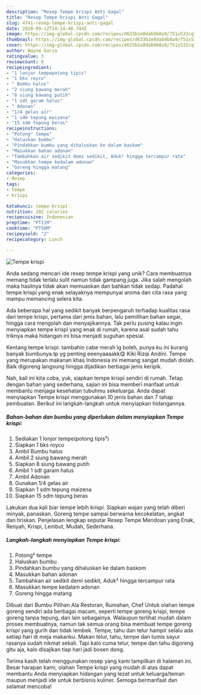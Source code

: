 ```yaml
---
description: "Resep Tempe krispi Anti Gagal"
title: "Resep Tempe krispi Anti Gagal"
slug: 4741-resep-tempe-krispi-anti-gagal
date: 2020-09-12T14:14:48.744Z
image: https://img-global.cpcdn.com/recipes/d633b1e8dab9b0a9/751x532cq70/tempe-krispi-foto-resep-utama.jpg
thumbnail: https://img-global.cpcdn.com/recipes/d633b1e8dab9b0a9/751x532cq70/tempe-krispi-foto-resep-utama.jpg
cover: https://img-global.cpcdn.com/recipes/d633b1e8dab9b0a9/751x532cq70/tempe-krispi-foto-resep-utama.jpg
author: Wayne Garza
ratingvalue: 3
reviewcount: 8
recipeingredient:
- "1 lonjor tempepotong tipis"
- "1 bks royco"
- " Bumbu halus"
- "2 siung bawang merah"
- "8 siung bawang putih"
- "1 sdt garam halus"
- " Adonan"
- "1/4 gelas air"
- "1 sdm tepung maizena"
- "15 sdm tepung beras"
recipeinstructions:
- "Potong² tempe"
- "Haluskan bumbu"
- "Pindahkan bumbu yang dihaluskan ke dalam baskom"
- "Masukkan bahan adonan"
- "Tambahkan air sedikit demi sedikit, Aduk² hingga tercampur rata"
- "Masukkan tempe kedalam adonan"
- "Goreng hingga matang"
categories:
- Resep
tags:
- tempe
- krispi

katakunci: tempe krispi 
nutrition: 202 calories
recipecuisine: Indonesian
preptime: "PT11M"
cooktime: "PT50M"
recipeyield: "2"
recipecategory: Lunch

---
```



![Tempe krispi](https://img-global.cpcdn.com/recipes/d633b1e8dab9b0a9/751x532cq70/tempe-krispi-foto-resep-utama.jpg)

Anda sedang mencari ide resep tempe krispi yang unik? Cara membuatnya memang tidak terlalu sulit namun tidak gampang juga. Jika salah mengolah maka hasilnya tidak akan memuaskan dan bahkan tidak sedap. Padahal tempe krispi yang enak selayaknya mempunyai aroma dan cita rasa yang mampu memancing selera kita.

Ada beberapa hal yang sedikit banyak berpengaruh terhadap kualitas rasa dari tempe krispi, pertama dari jenis bahan, lalu pemilihan bahan segar, hingga cara mengolah dan menyajikannya. Tak perlu pusing kalau ingin menyiapkan tempe krispi yang enak di rumah, karena asal sudah tahu triknya maka hidangan ini bisa menjadi suguhan spesial.

Kentang tempe krispi. tambahin cabe merah lg boleh, punya ku ini kurang banyak bumbunya.tp yg penting eeenyaaaakk😋 Kiki Rizqi Andini. Tempe yang merupakan makanan khas Indonesia ini memang sangat mudah diolah. Baik digoreng langsung hingga dijadikan berbagai jenis keripik.


Nah, kali ini kita coba, yuk, siapkan tempe krispi sendiri di rumah. Tetap dengan bahan yang sederhana, sajian ini bisa memberi manfaat untuk membantu menjaga kesehatan tubuhmu sekeluarga. Anda dapat menyiapkan Tempe krispi menggunakan 10 jenis bahan dan 7 tahap pembuatan. Berikut ini langkah-langkah untuk menyiapkan hidangannya.

<!--inarticleads1-->

##### Bahan-bahan dan bumbu yang diperlukan dalam menyiapkan Tempe krispi:

1. Sediakan 1 lonjor tempe(potong tipis²)
1. Siapkan 1 bks royco
1. Ambil  Bumbu halus
1. Ambil 2 siung bawang merah
1. Siapkan 8 siung bawang putih
1. Ambil 1 sdt garam halus
1. Ambil  Adonan
1. Gunakan 1/4 gelas air
1. Siapkan 1 sdm tepung maizena
1. Siapkan 15 sdm tepung beras


Lakukan dua kali biar tempe lebih krispi. Siapkan wajan yang telah diberi minyak, panaskan. Goreng tempe sampai berwarna kecokelatan, angkat dan tiriskan. Penjelasan lengkap seputar Resep Tempe Mendoan yang Enak, Renyah, Krispi, Lembut, Mudah, Sederhana. 

<!--inarticleads2-->

##### Langkah-langkah menyiapkan Tempe krispi:

1. Potong² tempe
1. Haluskan bumbu
1. Pindahkan bumbu yang dihaluskan ke dalam baskom
1. Masukkan bahan adonan
1. Tambahkan air sedikit demi sedikit, Aduk² hingga tercampur rata
1. Masukkan tempe kedalam adonan
1. Goreng hingga matang


Dibuat dari Bumbu Pilihan Ala Restoran, Rumahan, Chef Untuk olahan tempe goreng sendiri ada berbagai macam, seperti tempe goreng krispi, tempe goreng tanpa tepung, dan lain sebagainya. Walaupun terlihat mudah dalam proses membuatnya, namun tak semua orang bisa membuat tempe goreng krispi yang gurih dan tidak lembek. Tempe, tahu dan telur hampir selalu ada setiap hari di meja makanku. Makan telur, tahu, tempe dan tumis sayur rasanya sudah nikmat sekali. Tapi kalo cuma telur, tempe dan tahu digoreng gitu aja, kalo disajikan tiap hari jadi bosen dong. 

Terima kasih telah menggunakan resep yang kami tampilkan di halaman ini. Besar harapan kami, olahan Tempe krispi yang mudah di atas dapat membantu Anda menyiapkan hidangan yang lezat untuk keluarga/teman maupun menjadi ide untuk berbisnis kuliner. Semoga bermanfaat dan selamat mencoba!
